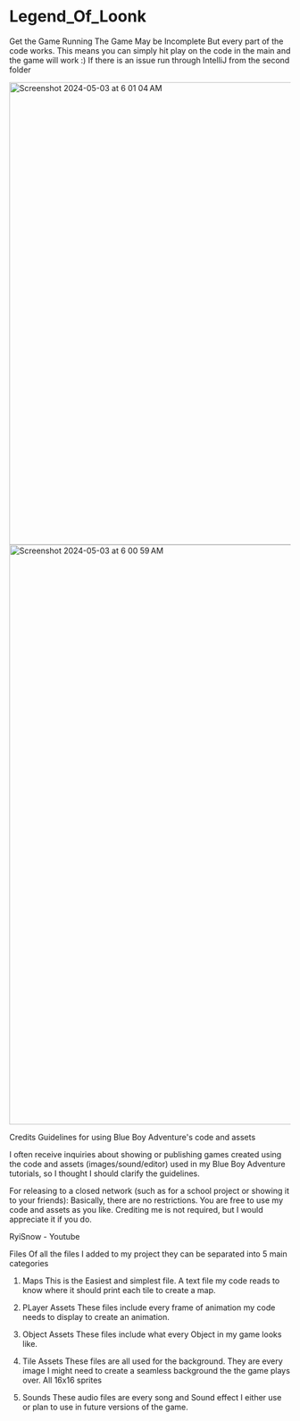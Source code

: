 # Legend_Of_Loonk

Get the Game Running
The Game May be Incomplete But every part of the code works. This means you can simply hit play on the code in the main and the game will work :)
If there is an issue run through IntelliJ from the second folder

<img width="828" alt="Screenshot 2024-05-03 at 6 01 04 AM" src="https://github.com/Bmalley24/Legend_Of_Loonk/assets/144930388/000b8f52-dcac-4456-b831-3f25a5504037">


<img width="1038" alt="Screenshot 2024-05-03 at 6 00 59 AM" src="https://github.com/Bmalley24/Legend_Of_Loonk/assets/144930388/8ec9ac97-d7f0-4f8f-8639-b3fd027e9b5b">


Credits
Guidelines for using Blue Boy Adventure's code and assets

I often receive inquiries about showing or publishing games created using the code and assets (images/sound/editor) used in my Blue Boy Adventure tutorials, so I thought I should clarify the guidelines.

For releasing to a closed network (such as for a school project or showing it to your friends):
Basically, there are no restrictions. You are free to use my code and assets as you like. Crediting me is not required, but I would appreciate it if you do.

RyiSnow - Youtube

Files
Of all the files I added to my project they can be separated into 5 main categories
1. Maps
This is the Easiest and simplest file. A text file my code reads to know where it should print each tile to create a map.

2. PLayer Assets
These files include every frame of animation my code needs to display to create an animation.

3. Object Assets
These files include what every Object in my game looks like.

4. Tile Assets
These files are all used for the background. They are every image I might need to create a seamless background the the game plays over. All 16x16 sprites

5. Sounds
These audio files are every song and Sound effect I either use or plan to use in future versions of the game.

